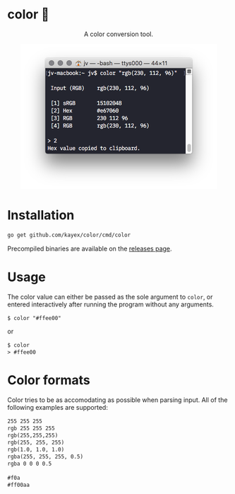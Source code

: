 # color 🎨

<p align="center">
 A color conversion tool.
</p>
<p align="center">
 <img src="/screen.png?raw=true" alt="Color screenshot">
</p>

# Installation
```bash
go get github.com/kayex/color/cmd/color
```
Precompiled binaries are available on the [releases page](https://github.com/kayex/color/releases).

# Usage
The color value can either be passed as the sole argument to `color`, or entered interactively after running the program without any arguments.

```
$ color "#ffee00"
```

or

```
$ color
> #ffee00
```

# Color formats
Color tries to be as accomodating as possible when parsing input. All of the following examples are supported:
```
255 255 255
rgb 255 255 255
rgb(255,255,255)
rgb(255, 255, 255)
rgb(1.0, 1.0, 1.0)
rgba(255, 255, 255, 0.5)
rgba 0 0 0 0.5

#f0a
#ff00aa
```
